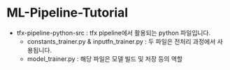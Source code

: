 # ML-Pipeline-Tutorial

* tfx-pipeline-python-src : tfx pipeline에서 활용되는 python 파일입니다.
  * constants_trainer.py & inputfn_trainer.py : 두 파일은 전처리 과정에서 사용됩니다.
  * model_trainer.py : 해당 파일은 모델 빌드 및 저장 등의 역할

